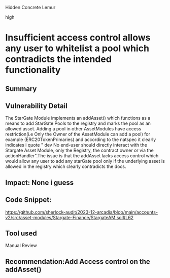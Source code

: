 Hidden Concrete Lemur

high

# Insufficient access control allows any user to whitelist a pool which contradicts the intended functionality

## Summary

## Vulnerability Detail
The StarGate Module implements an addAsset() which  functions  as a means to add StarGate  Pools to the registry and marks the pool as an allowed asset.
Adding a pool in other AssetModules have access restriction(i.e Only the Owner of the AssetModule can add a pool)
for example (ERC20TokenPrimaries) and according to the natspec it clearly indicates i quote " dev No end-user should directly interact with the Stargate Asset Module, only the Registry, the contract owner or via the actionHandler".The issue is that the addAsset lacks access control which would allow any user  to add any starGate pool only if the underlying asset is allowed in the registry which clearly contradicts the docs. 

## Impact: None i guess

## Code Snippet:
https://github.com/sherlock-audit/2023-12-arcadia/blob/main/accounts-v2/src/asset-modules/Stargate-Finance/StargateAM.sol#L62


## Tool used

Manual Review

## Recommendation:Add Access control on the addAsset() 
